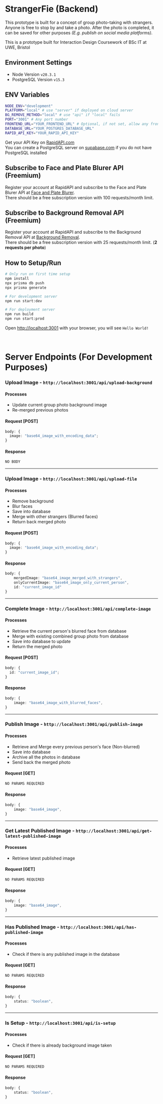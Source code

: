 # StrangerFie (Backend)

This prototype is built for a concept of group photo-taking with strangers. Anyone is free to stop by and take a photo. After the photo is completed, it can be saved for other purposes _(E.g. publish on social media platforms)._

This is a prototype built for Interaction Design Coursework of BSc IT at UWE, Bristol

## Environment Settings

- Node Version `v20.3.1`
- PostgreSQL Version `v15.3`

## ENV Variables

```bash
NODE_ENV="development"
PLATFORM="local" # use "server" if deployed on cloud server
BG_REMOVE_METHOD="local" # use "api" if "local" fails
PORT="3001" # Any port number
FRONTEND_URL="YOUR_FRONTEND_URL" # Optional, if not set, allow any frontend server to connect
DATABASE_URL="YOUR_POSTGRES_DATABASE_URL"
RAPID_API_KEY="YOUR_RAPID_API_KEY"
```

Get your API Key on [RapidAPI.com](https://rapidapi.com/hub)
<br/>
You can create a PostgreSQL server on [supabase.com](https://supabase.com/) if you do not have PostgreSQL installed

## Subscribe to Face and Plate Blurer API (Freemium)

Register your account at RapidAPI and subscribe to the Face and Plate Blurer API at [Face and Plate Blurer](https://rapidapi.com/firdavscoder1/api/face-and-plate-blurer).
<br/>
There should be a free subscription version with 100 requests/month limit.

## Subscribe to Background Removal API (Freemium)

Register your account at RapidAPI and subscribe to the Background Removal API at [Background Removal](https://rapidapi.com/api4ai-api4ai-default/api/background-removal4).
<br/>
There should be a free subscription version with 25 requests/month limit. (**2 requests per photo**)

## How to Setup/Run

```bash
# Only run on first time setup
npm install
npx prisma db push
npx prisma generate

# For development server
npm run start:dev

# For deployment server
npm run build
npm run start:prod
```

Open [http://localhost:3001](http://localhost:3001) with your browser, you will see `Hello World!`

<br/>

# Server Endpoints (For Development Purposes)

### Upload Image - `http://localhost:3001/api/upload-background`

#### Processes

- Update current group photo background image
- Re-merged previous photos

#### Request [POST]

```ts
body: {
  image: "base64_image_with_encoding_data";
}
```

#### Response

```ts
NO BODY
```

<hr/>

### Upload Image - `http://localhost:3001/api/upload-file`

#### Processes

- Remove background
- Blur faces
- Save into database
- Merge with other strangers (Blurred faces)
- Return back merged photo

#### Request [POST]

```ts
body: {
  image: "base64_image_with_encoding_data";
}
```

#### Response

```ts
body: {
	mergedImage: "base64_image_merged_with_strangers",
	onlyCurrentImage: "base64_image_only_current_person",
	id: "current_image_id"
}
```

<hr/>

### Complete Image - `http://localhost:3001/api/complete-image`

#### Processes

- Retrieve the current person's blurred face from database
- Merge with existing combined group photo from database
- Save into database to update
- Return the merged photo

#### Request [POST]

```ts
body: {
  id: "current_image_id";
}
```

#### Response

```ts
body: {
	image: "base64_image_with_blurred_faces",
}
```

<hr/>

### Publish Image - `http://localhost:3001/api/publish-image`

#### Processes

- Retrieve and Merge every previous person's face (Non-blurred)
- Save into database
- Archive all the photos in database
- Send back the merged photo

#### Request [GET]

```ts
NO PARAMS REQUIRED
```

#### Response

```ts
body: {
	image: "base64_image",
}
```

<hr/>

### Get Latest Published Image - `http://localhost:3001/api/get-latest-published-image`

#### Processes

- Retrieve latest published image

#### Request [GET]

```ts
NO PARAMS REQUIRED
```

#### Response

```ts
body: {
	image: "base64_image",
}
```

<hr/>

### Has Published Image - `http://localhost:3001/api/has-published-image`

#### Processes

- Check if there is any published image in the database

#### Request [GET]

```ts
NO PARAMS REQUIRED
```

#### Response

```ts
body: {
	status: "boolean",
}
```

<hr/>

### Is Setup - `http://localhost:3001/api/is-setup`

#### Processes

- Check if there is already background image taken

#### Request [GET]

```ts
NO PARAMS REQUIRED
```

#### Response

```ts
body: {
	status: "boolean",
}
```
